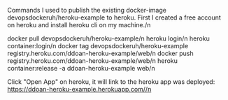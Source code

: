 Commands I used to publish the existing docker-image devopsdockeruh/heroku-example to heroku. First I created a free account on heroku and install heroku cli on my machine./n

docker pull devopsdockeruh/heroku-example/n
heroku login/n
heroku container:login/n
docker tag devopsdockeruh/heroku-example registry.heroku.com/ddoan-heroku-example/web/n
docker push registry.heroku.com/ddoan-heroku-example/web/n
heroku container:release -a ddoan-heroku-example web/n

Click "Open App" on heroku, it will link to the heroku app was deployed: https://ddoan-heroku-example.herokuapp.com//n
